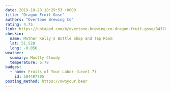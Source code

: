 ```yaml
---
date: 2019-10-28 18:29:53 +0000
title: "Dragon Fruit Gose"
authors: "Overtone Brewing Co"
rating: 4.75
link: https://untappd.com/b/overtone-brewing-co-dragon-fruit-gose/3437041
checkin:
  name: Mother Kelly's Bottle Shop and Tap Room
  lat: 51.528
  long: -0.056
weather:
  summary: Mostly Cloudy
  temperature: 6.78
badges:
  - name: Fruits of Your Labor (Level 7)
    id: 584487705
posting_method: https://ownyour.beer
---
```

